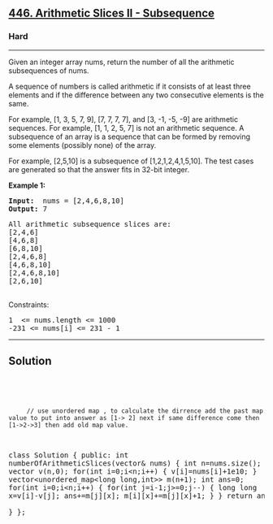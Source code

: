 
<h2><a href="https://leetcode.com/problems/arithmetic-slices-ii-subsequence/">446. Arithmetic Slices II - Subsequence</a></h2>
<h3>Hard</h3>
<hr>
<div><p>
Given an integer array nums, return the number of all the arithmetic subsequences of nums.

A sequence of numbers is called arithmetic if it consists of at least three elements and if the difference between any two consecutive elements is the same.

For example, [1, 3, 5, 7, 9], [7, 7, 7, 7], and [3, -1, -5, -9] are arithmetic sequences.
For example, [1, 1, 2, 5, 7] is not an arithmetic sequence.
A subsequence of an array is a sequence that can be formed by removing some elements (possibly none) of the array.

For example, [2,5,10] is a subsequence of [1,2,1,2,4,1,5,10].
The test cases are generated so that the answer fits in 32-bit integer.
</p>


<p><strong>Example 1:</strong></p>
<pre><strong>Input:</strong>  nums = [2,4,6,8,10]
<strong>Output:</strong> 7
</pre>
<pre>
All arithmetic subsequence slices are:
[2,4,6]
[4,6,8]
[6,8,10]
[2,4,6,8]
[4,6,8,10]
[2,4,6,8,10]
[2,6,10]
  </pre>
  


Constraints:
<pre>
1  <= nums.length <= 1000
-231 <= nums[i] <= 231 - 1
</pre>
<hr>
 <h2><strong><b>Solution</b></strong></h2>
 <br>
 <pre>
 
         // use unordered map , to calculate the dirrence add the past map value to put into answer as [1-> 2] next if same difference come then [1->2->3] then add old map value.
class Solution {
    public:
        int numberOfArithmeticSlices(vector<int>& nums) {
            int n=nums.size();
            vector<long long> v(n,0);
            for(int i=0;i<n;i++)
            {
                v[i]=nums[i]+1e10;
            }
            vector<unordered_map<long long,int>> m(n+1);
            int ans=0;
            for(int i=0;i<n;i++)
            {
                for(int j=i-1;j>=0;j--)
                {
                   long long x=v[i]-v[j];
                   ans+=m[j][x];
                   m[i][x]+=m[j][x]+1;
                }
            }
           return ans;       
        }
};
          
 </pre>

